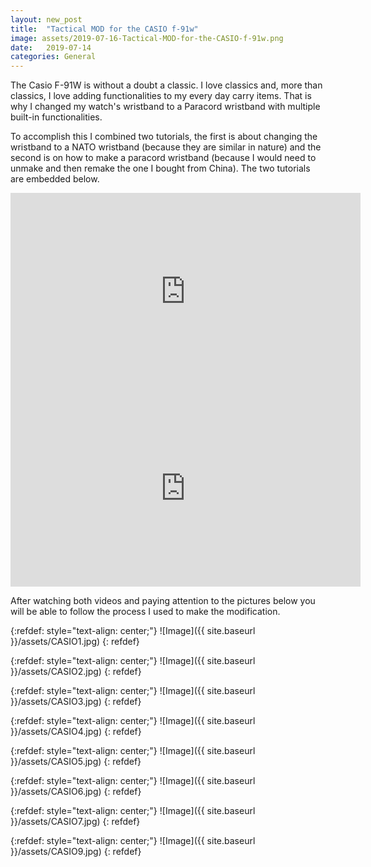 ```yaml
---
layout: new_post
title:  "Tactical MOD for the CASIO f-91w"
image: assets/2019-07-16-Tactical-MOD-for-the-CASIO-f-91w.png
date:   2019-07-14 
categories: General
---
```


The Casio F-91W is without a doubt a classic. I love classics and, more than classics, I love adding functionalities to my every day carry items. That is why I changed my watch's wristband to a Paracord wristband with multiple built-in functionalities.

To accomplish this I combined two tutorials, the first is about changing the wristband to a NATO wristband (because they are similar in nature) and the second is on how to make a paracord wristband (because I would need to unmake and then remake the one I bought from China). The two tutorials are embedded below.

<div style="text-align: center;">
  <iframe
    width="560"
    height="315"
    src="https://www.youtube.com/embed/xXZhthFy52Q"
    title="YouTube video player"
    frameborder="0"
    allow="accelerometer; autoplay; clipboard-write; encrypted-media; gyroscope; picture-in-picture; web-share"
    referrerpolicy="strict-origin-when-cross-origin"
    allowfullscreen>
  </iframe>
</div>

<div style="text-align: center;">
  <iframe
    width="560"
    height="315"
    src="https://www.youtube.com/embed/UKSGg2IuCLI"
    title="YouTube video player"
    frameborder="0"
    allow="accelerometer; autoplay; clipboard-write; encrypted-media; gyroscope; picture-in-picture; web-share"
    referrerpolicy="strict-origin-when-cross-origin"
    allowfullscreen>
  </iframe>
</div>

After watching both videos and paying attention to the pictures below you will be able to follow the process I used to make the modification.

{:refdef: style="text-align: center;"}
![Image]({{ site.baseurl }}/assets/CASIO1.jpg)
{: refdef}

{:refdef: style="text-align: center;"}
![Image]({{ site.baseurl }}/assets/CASIO2.jpg)
{: refdef}

{:refdef: style="text-align: center;"}
![Image]({{ site.baseurl }}/assets/CASIO3.jpg)
{: refdef}

{:refdef: style="text-align: center;"}
![Image]({{ site.baseurl }}/assets/CASIO4.jpg)
{: refdef}

{:refdef: style="text-align: center;"}
![Image]({{ site.baseurl }}/assets/CASIO5.jpg)
{: refdef}

{:refdef: style="text-align: center;"}
![Image]({{ site.baseurl }}/assets/CASIO6.jpg)
{: refdef}

{:refdef: style="text-align: center;"}
![Image]({{ site.baseurl }}/assets/CASIO7.jpg)
{: refdef}


{:refdef: style="text-align: center;"}
![Image]({{ site.baseurl }}/assets/CASIO9.jpg)
{: refdef}
